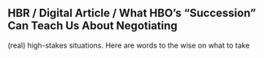 ## HBR / Digital Article / What HBO’s “Succession” Can Teach Us About Negotiating

(real) high-stakes situations. Here are words to the wise on what to take
